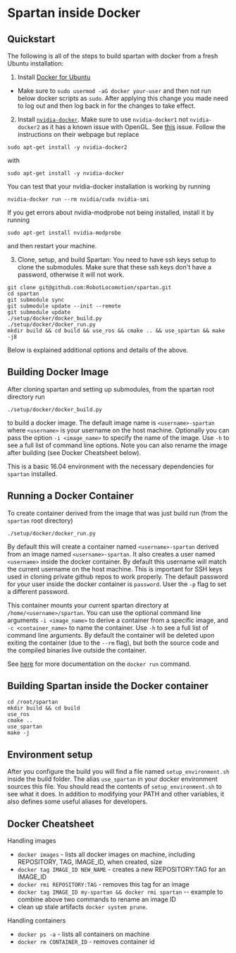 # Spartan inside Docker

## Quickstart

The following is all of the steps to build spartan with docker from a fresh Ubuntu installation:

1) Install [Docker for Ubuntu](https://docs.docker.com/engine/installation/linux/docker-ce/ubuntu/)
  - Make sure to `sudo usermod -aG docker your-user` and then not run below docker scripts as `sudo`. After applying this change you made need to log out and then log back in for the changes to take effect.
2) Install [`nvidia-docker`](https://github.com/NVIDIA/nvidia-docker). Make sure to use `nvidia-docker1` not `nvidia-docker2` as it has a known issue with OpenGL. See [this](https://github.com/RobotLocomotion/spartan/issues/201) issue. Follow the instructions on their webpage but replace
```
sudo apt-get install -y nvidia-docker2
```
with
```
sudo apt-get install -y nvidia-docker
```
You can test that your nvidia-docker installation is working by running
```
nvidia-docker run --rm nvidia/cuda nvidia-smi
```
If you get errors about nvidia-modprobe not being installed, install it by running
```
sudo apt-get install nvidia-modprobe
```
and then restart your machine.

3) Clone, setup, and build Spartan: You need to have ssh keys setup to clone the submodules. Make sure that these ssh keys don't have a password, otherwise it will not work.
```
git clone git@github.com:RobotLocomotion/spartan.git
cd spartan
git submodule sync
git submodule update --init --remote
git submodule update
./setup/docker/docker_build.py
./setup/docker/docker_run.py
mkdir build && cd build && use_ros && cmake .. && use_spartan && make -j8
```
Below is explained additional options and details of the above.

## Building Docker Image
After cloning spartan and setting up submodules, from the spartan root directory run

```./setup/docker/docker_build.py```

to build a docker image. The default image name is `<username>-spartan` where `<username>` is your username on the host machine. Optionally you can pass the option `-i <image_name>` to specify the name of the image. Use `-h` to see a full list of command line options. Note you can also rename the image after building (see Docker Cheatsheet below).

This is a basic 16.04 environment with the necessary dependencies for `spartan` installed.

## Running a Docker Container
To create container derived from the image that was just build run (from the `spartan` root directory)

```
./setup/docker/docker_run.py
```

By default this will create a container named `<username>-spartan` derived from an image named `<username>-spartan`. It also creates a user named `<username>` inside the docker container. By default this username will match the current username on the host machine. This is important for SSH keys used in cloning private github repos to work properly. The default password for your user inside the docker container is `password`. User the `-p` flag to set a different password.

This container mounts your current
spartan directory at `/home/<username>/spartan`. You can use the optional command line arguments `-i <image_name>` to derive a container from a specific image, and `-c <container_name>` to name the container. Use `-h` to see a full list of command line arguments. By default the container will be deleted upon exiting the container (due to the `--rm` flag), but both the source code and the compiled binaries live outside the container.

See [here](https://docs.docker.com/engine/reference/commandline/start/) for more documentation on the `docker run` command.

## Building Spartan inside the Docker container
```
cd /root/spartan
mkdir build && cd build
use_ros
cmake ..
use_spartan
make -j
```

## Environment setup


After you configure the build you will find a file named ``setup_environment.sh``
inside the build folder. The alias `use_spartan` in your docker environment sources this file. You should read the contents of ``setup_environment.sh`` to see what it does.
In addition to modifying your PATH and other variables, it also defines some
useful aliases for developers.

## Docker Cheatsheet

Handling images
- `docker images` - lists all docker images on machine, including REPOSITORY, TAG, IMAGE_ID, when created, size
- `docker tag IMAGE_ID NEW_NAME` - creates a new REPOSITORY:TAG for an IMAGE_ID
- `docker rmi REPOSITORY:TAG` - removes this tag for an image
- `docker tag IMAGE_ID my-spartan && docker rmi spartan` -- example to combine above two commands to rename an image ID
- clean up stale artifacts `docker system prune`.

Handling containers
- `docker ps -a` - lists all containers on machine
- `docker rm CONTAINER_ID` - removes container id 
